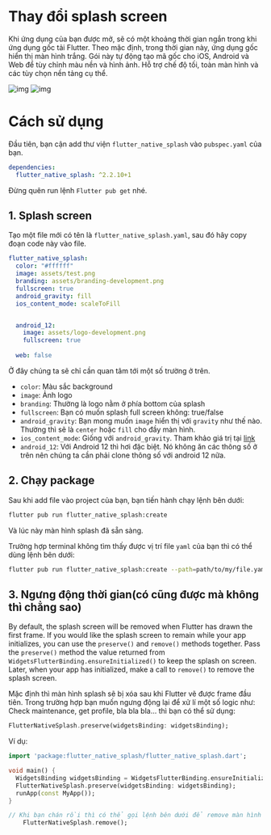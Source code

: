 # Thay đổi splash screen

Khi ứng dụng của bạn được mở, sẽ có một khoảng thời gian ngắn trong khi ứng dụng gốc tải Flutter. Theo mặc định, trong thời gian này, ứng dụng gốc hiển thị màn hình trắng. Gói này tự động tạo mã gốc cho iOS, Android và Web để tùy chỉnh màu nền và hình ảnh. Hỗ trợ chế độ tối, toàn màn hình và các tùy chọn nền tảng cụ thể.

![img](https://raw.githubusercontent.com/jonbhanson/flutter_native_splash/master/splash_demo.gif) ![img](https://raw.githubusercontent.com/jonbhanson/flutter_native_splash/master/splash_demo_dark.gif)

# Cách sử dụng 

Đầu tiên, bạn cận add thư viện `flutter_native_splash` vào `pubspec.yaml` của bạn.

```yaml
dependencies:
  flutter_native_splash: ^2.2.10+1
```

Đừng quên run lệnh `Flutter pub get` nhé.

## 1. Splash screen

Tạo một file mới có tên là `flutter_native_splash.yaml`, sau đó hãy copy đoạn code này vào file.

```yaml
flutter_native_splash:
  color: "#ffffff"
  image: assets/test.png
  branding: assets/branding-development.png
  fullscreen: true
  android_gravity: fill
  ios_content_mode: scaleToFill


  android_12:
    image: assets/logo-development.png
    fullscreen: true
    
  web: false
```

Ở đây chúng ta sẽ chỉ cần quan tâm tới một số trường ở trên.

- `color`: Màu sắc background
- `image`: Ảnh logo
- `branding`: Thường là logo nằm ở phía bottom của splash
- `fullscreen`: Bạn có muốn splash full screen không: true/false
- `android_gravity`: Bạn mong muốn `image` hiển thị với `gravity` như thế nào. Thường thì sẽ là `center` hoặc `fill` cho đầy màn hình.
- `ios_content_mode`: Giống với `android_gravity`. Tham khảo giá trị tại [link](https://developer.apple.com/documentation/uikit/uiview/contentmode)
- `android_12`: Với Android 12 thì hơi đặc biệt. Nó không ăn các thông số ở trên nên chúng ta cần phải clone thông số với android 12 nữa.

## 2. Chạy package

Sau khi add file vào project của bạn, bạn tiến hành chạy lệnh bên dưới:

```bash
flutter pub run flutter_native_splash:create
```

Và lúc này màn hình splash đã sẵn sàng.

Trường hợp terminal không tìm thấy được vị trí file `yaml` của bạn thì có thể dùng lệnh bên dưới:

```bash
flutter pub run flutter_native_splash:create --path=path/to/my/file.yaml
```

## 3. Ngưng động thời gian(có cũng được mà không thì chẳng sao)

By default, the splash screen will be removed when Flutter has drawn the first frame. If you would like the splash screen to remain while your app initializes, you can use the `preserve()` and `remove()` methods together. Pass the `preserve()` method the value returned from `WidgetsFlutterBinding.ensureInitialized()` to keep the splash on screen. Later, when your app has initialized, make a call to `remove()` to remove the splash screen.

Mặc định thì màn hình splash sẽ bị xóa sau khi Flutter vẽ được frame đầu tiên. Trong trường hợp bạn muốn ngưng động lại để xử lí một số logic như: Check maintenance, get profile, bla bla bla... thì bạn có thể sử dụng:

```dart
FlutterNativeSplash.preserve(widgetsBinding: widgetsBinding);
```

Ví dụ:

```dart
import 'package:flutter_native_splash/flutter_native_splash.dart';

void main() {
  WidgetsBinding widgetsBinding = WidgetsFlutterBinding.ensureInitialized();
  FlutterNativeSplash.preserve(widgetsBinding: widgetsBinding);
  runApp(const MyApp());
}

// Khi bạn chán rồi thì có thể gọi lệnh bên dưới để remove màn hình splash đi.
    FlutterNativeSplash.remove();
```


